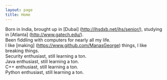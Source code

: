 ```yaml
---
layout: page
title: Home
---
```


Born in India, brought up in [Dubai] (http://ihsdxb.net/ihs/senior/), studying in [Atlanta] (http://www.gatech.edu/).  
Been fiddling with computers for nearly all my life.  
I like [making] (https://www.github.com/ManasGeorge) things, I like breaking things.  
Security enthusiast, still learning a ton.  
Java enthusiast, still learning a ton.  
C++ enthusiast, still learning a ton.  
Python enthusiast, still learning a ton.
